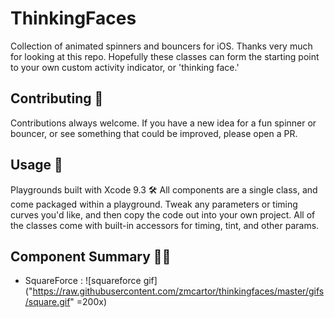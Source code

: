 # ThinkingFaces
Collection of animated spinners and bouncers for iOS. Thanks very much for looking at this repo. Hopefully these classes can form the starting point to your own custom activity indicator, or 'thinking face.'  

## Contributing 👏
Contributions always welcome. If you have a new idea for a fun spinner or bouncer, or see something that could be improved, please open a PR.

## Usage 🌟
Playgrounds built with Xcode 9.3 🛠
All components are a single class, and come packaged within a playground. Tweak any parameters or timing curves you'd like, and then copy the code out into your own project. All of the classes come with built-in accessors for timing, tint, and other params.

## Component Summary 🧙‍♂️

- SquareForce : 
![squareforce gif]("https://raw.githubusercontent.com/zmcartor/thinkingfaces/master/gifs/square.gif" =200x)
